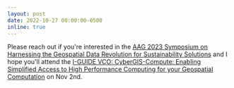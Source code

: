 ```yaml
---
layout: post
date: 2022-10-27 00:00:00-0500
inline: true
---
```


Please reach out if you're interested in the [AAG 2023 Symposium on Harnessing the Geospatial Data Revolution for Sustainability Solutions](https://iguide.illinois.edu/aag-2023-symposium-on-harnessing-the-geospatial-data-revolution-for-sustainability-solutions/) and I hope you'll attend the [I-GUIDE VCO: CyberGIS-Compute: Enabling Simplified Access to High Performance Computing for your Geospatial Computation](https://iguide.illinois.edu/i-guide-vco/i-guide-vco-cybergis-compute-part-2/) on Nov 2nd.